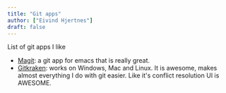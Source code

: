 ```yaml
---
title: "Git apps"
author: ["Eivind Hjertnes"]
draft: false
---
```


List of git apps I like

-   [Magit](https://magit.vc/manual/magit/): a git app for emacs that is really great.
-   [Gitkraken](https://www.gitkraken.com/): works on Windows, Mac and Linux. It is awesome, makes almost everything I do with git easier. Like it's conflict resolution UI is AWESOME.
